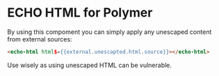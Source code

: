 # ECHO HTML for Polymer

By using this compoment you can simply apply any unescaped content from external sources:

```html
<echo-html html$={{external.unescapted.html.source}}></echo-html>
```


Use wisely as using unescaped HTML can be vulnerable.